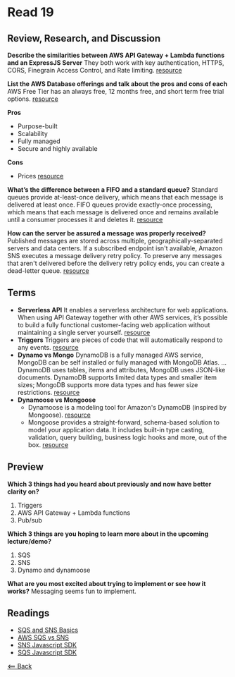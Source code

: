 # Read 19

## Review, Research, and Discussion

**Describe the similarities between AWS API Gateway + Lambda functions and an ExpressJS Server** They both work with key authentication, HTTPS, CORS, Finegrain Access Control, and Rate limiting. [resource](https://www.express-gateway.io/eg-vs-amazon-aws-api-gateway/)

**List the AWS Database offerings and talk about the pros and cons of each**
AWS Free Tier has an always free, 12 months free, and short term free trial options. [resource](https://aws.amazon.com/free/?all-free-tier.sort-by=item.additionalFields.SortRank&all-free-tier.sort-order=asc&awsf.Free%20Tier%20Types=*all&awsf.Free%20Tier%20Categories=categories%23databases&trk=ps_a134p000004ew2dAAA&trkCampaign=acq_paid_search_brand&sc_channel=PS&sc_campaign=acquisition_US&sc_publisher=Google&sc_category=Database&sc_country=US&sc_geo=NAMER&sc_outcome=acq&sc_detail=aws%20sql%20database&sc_content=Sql%20Server_e&sc_matchtype=e&sc_segment=463367431157&sc_medium=ACQ-P|PS-GO|Brand|Desktop|SU|Database|Solution|US|EN|Text&s_kwcid=AL!4422!3!463367431157!e!!g!!aws%20sql%20database&ef_id=CjwKCAjw1uiEBhBzEiwAO9B_HQbnehJgJIhMEu97wSM_WNUJyfCzBgTNirAMgjQ9kDUTHcIJSaooXhoCXioQAvD_BwE:G:s&s_kwcid=AL!4422!3!463367431157!e!!g!!aws%20sql%20database)

**Pros**
- Purpose-built
- Scalability
- Fully managed
- Secure and highly available

**Cons**
- Prices
[resource](https://aws.amazon.com/products/databases/)

**What’s the difference between a FIFO and a standard queue?** Standard queues provide at-least-once delivery, which means that each message is delivered at least once. FIFO queues provide exactly-once processing, which means that each message is delivered once and remains available until a consumer processes it and deletes it. [resource](https://aws.amazon.com/sqs/faqs/#:~:text=Standard%20queues%20provide%20at%2Dleast,processes%20it%20and%20deletes%20it.)

**How can the server be assured a message was properly received?** Published messages are stored across multiple, geographically-separated servers and data centers. If a subscribed endpoint isn't available, Amazon SNS executes a message delivery retry policy. To preserve any messages that aren't delivered before the delivery retry policy ends, you can create a dead-letter queue. [resource](https://aws.amazon.com/sns/?whats-new-cards.sort-by=item.additionalFields.postDateTime&whats-new-cards.sort-order=desc)

## Terms
- **Serverless API** It enables a serverless architecture for web applications. When using API Gateway together with other AWS services, it’s possible to build a fully functional customer-facing web application without maintaining a single server yourself. [resource](https://www.serverless.com/amazon-api-gateway)
- **Triggers** Triggers are pieces of code that will automatically respond to any events. [resource](https://dashbird.io/blog/what-are-aws-lambda-triggers/#:~:text=Triggers%20are%20pieces%20of%20code,ARN%20with%20your%20Lambda%20function.)
- **Dynamo vs Mongo** DynamoDB is a fully managed AWS service, MongoDB can be self installed or fully managed with MongoDB Atlas. ... DynamoDB uses tables, items and attributes, MongoDB uses JSON-like documents. DynamoDB supports limited data types and smaller item sizes; MongoDB supports more data types and has fewer size restrictions. [resource](https://www.xplenty.com/blog/dynamodb-vs-mongodb-differences/#:~:text=DynamoDB%20is%20a%20fully%20managed,fully%20managed%20with%20MongoDB%20Atlas.&text=DynamoDB%20uses%20tables%2C%20items%20and,and%20has%20fewer%20size%20restrictions.)
- **Dynamoose vs Mongoose** 
  - Dynamoose is a modeling tool for Amazon's DynamoDB (inspired by Mongoose). [resource](https://www.npmjs.com/package/dynamoose)
  - Mongoose provides a straight-forward, schema-based solution to model your application data. It includes built-in type casting, validation, query building, business logic hooks and more, out of the box. [resource](https://mongoosejs.com/)

## Preview

**Which 3 things had you heard about previously and now have better clarity on?**
1. Triggers
1. AWS API Gateway + Lambda functions
1. Pub/sub

**Which 3 things are you hoping to learn more about in the upcoming lecture/demo?**
1. SQS
1. SNS
1. Dynamo and dynamoose

**What are you most excited about trying to implement or see how it works?** Messaging seems fun to implement.

## Readings
- [SQS and SNS Basics](https://www.youtube.com/watch?v=UesxWuZMZqI)
- [AWS SQS vs SNS](https://medium.com/awesome-cloud/aws-difference-between-sqs-and-sns-61a397bf76c5)
- [SNS Javascript SDK](https://docs.aws.amazon.com/AWSJavaScriptSDK/latest/AWS/SNS.html)
- [SQS Javascript SDK](https://docs.aws.amazon.com/AWSJavaScriptSDK/latest/AWS/SQS.html)

[<== Back](https://simoneodegard.github.io/reading-notes/)